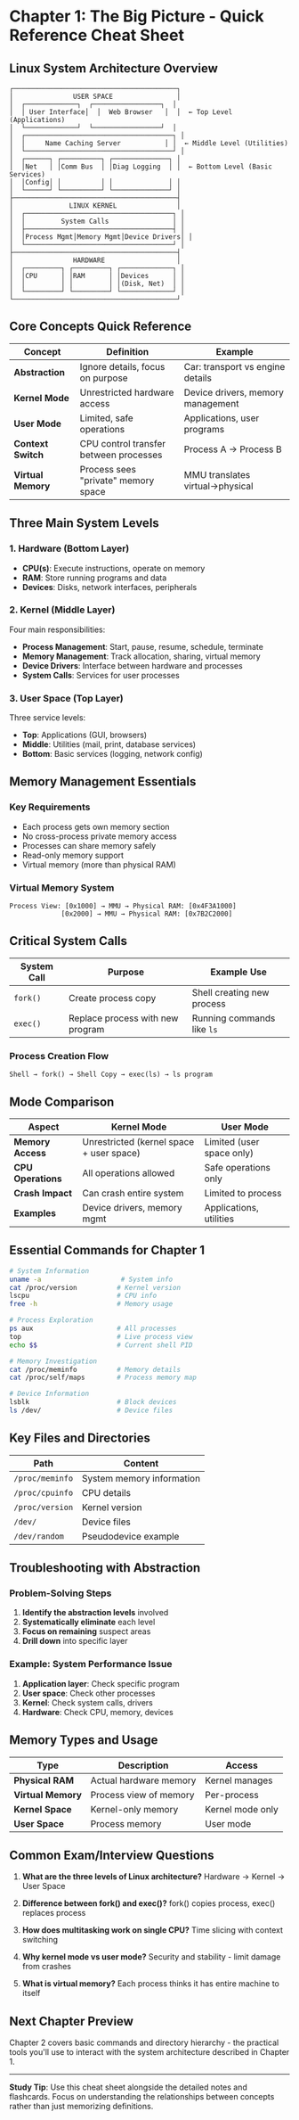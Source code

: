 # Chapter 1: The Big Picture - Quick Reference Cheat Sheet

## Linux System Architecture Overview

```
┌─────────────────────────────────────────┐
│               USER SPACE                │
│  ┌─────────────┐  ┌─────────────────┐  │
│  │ User Interface│  │  Web Browser   │  │  ← Top Level (Applications)
│  └─────────────┘  └─────────────────┘  │
│  ┌─────────────────────────────────────┐ │
│  │     Name Caching Server           │ │  ← Middle Level (Utilities)
│  └─────────────────────────────────────┘ │
│  ┌──────┐ ┌──────────┐ ┌──────────────┐ │
│  │Net   │ │Comm Bus  │ │Diag Logging  │ │  ← Bottom Level (Basic Services)
│  │Config│ │          │ │              │ │
│  └──────┘ └──────────┘ └──────────────┘ │
├─────────────────────────────────────────┤
│              LINUX KERNEL               │
│  ┌─────────────────────────────────────┐ │
│  │         System Calls                │ │
│  ├─────────────────────────────────────┤ │
│  │Process Mgmt│Memory Mgmt│Device Drivers│ │
│  └─────────────────────────────────────┘ │
├─────────────────────────────────────────┤
│               HARDWARE                  │
│  ┌─────────┐ ┌─────────┐ ┌─────────────┐ │
│  │CPU      │ │RAM      │ │Devices      │ │
│  │         │ │         │ │(Disk, Net)  │ │
│  └─────────┘ └─────────┘ └─────────────┘ │
└─────────────────────────────────────────┘
```

## Core Concepts Quick Reference

| Concept | Definition | Example |
|---------|------------|---------|
| **Abstraction** | Ignore details, focus on purpose | Car: transport vs engine details |
| **Kernel Mode** | Unrestricted hardware access | Device drivers, memory management |
| **User Mode** | Limited, safe operations | Applications, user programs |
| **Context Switch** | CPU control transfer between processes | Process A → Process B |
| **Virtual Memory** | Process sees "private" memory space | MMU translates virtual→physical |

## Three Main System Levels

### 1. Hardware (Bottom Layer)
- **CPU(s)**: Execute instructions, operate on memory
- **RAM**: Store running programs and data
- **Devices**: Disks, network interfaces, peripherals

### 2. Kernel (Middle Layer)
Four main responsibilities:
- **Process Management**: Start, pause, resume, schedule, terminate
- **Memory Management**: Track allocation, sharing, virtual memory
- **Device Drivers**: Interface between hardware and processes
- **System Calls**: Services for user processes

### 3. User Space (Top Layer)
Three service levels:
- **Top**: Applications (GUI, browsers)
- **Middle**: Utilities (mail, print, database services)
- **Bottom**: Basic services (logging, network config)

## Memory Management Essentials

### Key Requirements
- Each process gets own memory section
- No cross-process private memory access
- Processes can share memory safely
- Read-only memory support
- Virtual memory (more than physical RAM)

### Virtual Memory System
```
Process View: [0x1000] → MMU → Physical RAM: [0x4F3A1000]
             [0x2000] → MMU → Physical RAM: [0x7B2C2000]
```

## Critical System Calls

| System Call | Purpose | Example Use |
|-------------|---------|-------------|
| `fork()` | Create process copy | Shell creating new process |
| `exec()` | Replace process with new program | Running commands like `ls` |

### Process Creation Flow
```
Shell → fork() → Shell Copy → exec(ls) → ls program
```

## Mode Comparison

| Aspect | Kernel Mode | User Mode |
|--------|-------------|-----------|
| **Memory Access** | Unrestricted (kernel space + user space) | Limited (user space only) |
| **CPU Operations** | All operations allowed | Safe operations only |
| **Crash Impact** | Can crash entire system | Limited to process |
| **Examples** | Device drivers, memory mgmt | Applications, utilities |

## Essential Commands for Chapter 1

```bash
# System Information
uname -a                    # System info
cat /proc/version          # Kernel version
lscpu                      # CPU info
free -h                    # Memory usage

# Process Exploration
ps aux                     # All processes
top                        # Live process view
echo $$                    # Current shell PID

# Memory Investigation
cat /proc/meminfo          # Memory details
cat /proc/self/maps        # Process memory map

# Device Information
lsblk                      # Block devices
ls /dev/                   # Device files
```

## Key Files and Directories

| Path | Content |
|------|---------|
| `/proc/meminfo` | System memory information |
| `/proc/cpuinfo` | CPU details |
| `/proc/version` | Kernel version |
| `/dev/` | Device files |
| `/dev/random` | Pseudodevice example |

## Troubleshooting with Abstraction

### Problem-Solving Steps
1. **Identify the abstraction levels** involved
2. **Systematically eliminate** each level
3. **Focus on remaining** suspect areas
4. **Drill down** into specific layer

### Example: System Performance Issue
1. **Application layer**: Check specific program
2. **User space**: Check other processes
3. **Kernel**: Check system calls, drivers
4. **Hardware**: Check CPU, memory, devices

## Memory Types and Usage

| Type | Description | Access |
|------|-------------|--------|
| **Physical RAM** | Actual hardware memory | Kernel manages |
| **Virtual Memory** | Process view of memory | Per-process |
| **Kernel Space** | Kernel-only memory | Kernel mode only |
| **User Space** | Process memory | User mode |

## Common Exam/Interview Questions

1. **What are the three levels of Linux architecture?**
   Hardware → Kernel → User Space

2. **Difference between fork() and exec()?**
   fork() copies process, exec() replaces process

3. **How does multitasking work on single CPU?**
   Time slicing with context switching

4. **Why kernel mode vs user mode?**
   Security and stability - limit damage from crashes

5. **What is virtual memory?**
   Each process thinks it has entire machine to itself

## Next Chapter Preview

Chapter 2 covers basic commands and directory hierarchy - the practical tools you'll use to interact with the system architecture described in Chapter 1.

---

**Study Tip**: Use this cheat sheet alongside the detailed notes and flashcards. Focus on understanding the relationships between concepts rather than just memorizing definitions.